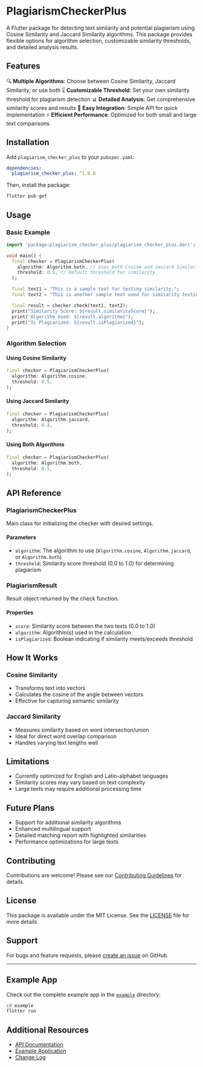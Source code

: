 # PlagiarismCheckerPlus

A Flutter package for detecting text similarity and potential plagiarism using Cosine Similarity and Jaccard Similarity algorithms. This package provides flexible options for algorithm selection, customizable similarity thresholds, and detailed analysis results.

## Features

🔍 **Multiple Algorithms**: Choose between Cosine Similarity, Jaccard Similarity, or use both
🎚️ **Customizable Threshold**: Set your own similarity threshold for plagiarism detection
📊 **Detailed Analysis**: Get comprehensive similarity scores and results
🚀 **Easy Integration**: Simple API for quick implementation
⚡ **Efficient Performance**: Optimized for both small and large text comparisons

## Installation

Add `plagiarism_checker_plus` to your `pubspec.yaml`:

```yaml
dependencies:
  plagiarism_checker_plus: ^1.0.0
```

Then, install the package:

```bash
flutter pub get
```

## Usage

### Basic Example

```dart
import 'package:plagiarism_checker_plus/plagiarism_checker_plus.dart';

void main() {
  final checker = PlagiarismCheckerPlus(
    algorithm: Algorithm.both, // Uses both Cosine and Jaccard Similarity
    threshold: 0.5, // Default threshold for similarity
  );

  final text1 = "This is a sample text for testing similarity.";
  final text2 = "This is another sample text used for similarity testing.";

  final result = checker.check(text1, text2);
  print("Similarity Score: ${result.similarityScore}");
  print("Algorithm Used: ${result.algorithm}");
  print("Is Plagiarized: ${result.isPlagiarized}");
}
```

### Algorithm Selection

#### Using Cosine Similarity

```dart
final checker = PlagiarismCheckerPlus(
  algorithm: Algorithm.cosine,
  threshold: 0.5,
);
```

#### Using Jaccard Similarity

```dart
final checker = PlagiarismCheckerPlus(
  algorithm: Algorithm.jaccard,
  threshold: 0.4,
);
```

#### Using Both Algorithms

```dart
final checker = PlagiarismCheckerPlus(
  algorithm: Algorithm.both,
  threshold: 0.5,
);
```

## API Reference

### PlagiarismCheckerPlus

Main class for initializing the checker with desired settings.

#### Parameters

- `algorithm`: The algorithm to use (`Algorithm.cosine`, `Algorithm.jaccard`, or `Algorithm.both`)
- `threshold`: Similarity score threshold (0.0 to 1.0) for determining plagiarism

### PlagiarismResult

Result object returned by the check function.

#### Properties

- `score`: Similarity score between the two texts (0.0 to 1.0)
- `algorithm`: Algorithm(s) used in the calculation
- `isPlagiarized`: Boolean indicating if similarity meets/exceeds threshold

## How It Works

### Cosine Similarity

- Transforms text into vectors
- Calculates the cosine of the angle between vectors
- Effective for capturing semantic similarity

### Jaccard Similarity

- Measures similarity based on word intersection/union
- Ideal for direct word overlap comparison
- Handles varying text lengths well

## Limitations

- Currently optimized for English and Latin-alphabet languages
- Similarity scores may vary based on text complexity
- Large texts may require additional processing time

## Future Plans

- Support for additional similarity algorithms
- Enhanced multilingual support
- Detailed matching report with highlighted similarities
- Performance optimizations for large texts

## Contributing

Contributions are welcome! Please see our [Contributing Guidelines](CONTRIBUTING.md) for details.

## License

This package is available under the MIT License. See the [LICENSE](LICENSE) file for more details.

## Support

For bugs and feature requests, please [create an issue](https://github.com/SumanSharmaTech/plagiarism_checker_plus/issues) on GitHub.

---

## Example App

Check out the complete example app in the [`example`](example) directory:

```bash
cd example
flutter run
```

## Additional Resources

- [API Documentation](https://pub.dev/documentation/plagiarism_checker_plus)
- [Example Application](example/)
- [Change Log](CHANGELOG.md)
